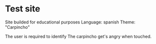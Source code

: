 # Test site
Site builded for educational purposes
Language: spanish
Theme: "Carpincho"

The user is required to identify
The carpincho get's angry when touched.
